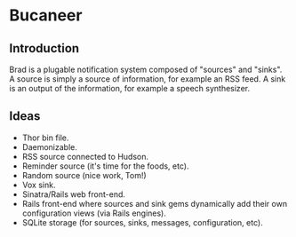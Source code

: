 # Bucaneer

## Introduction

Brad is a plugable notification system composed of "sources" and "sinks". A source is simply a source of information, for example an RSS feed. A sink is an output of the information, for example a speech synthesizer.


## Ideas

* Thor bin file.
* Daemonizable.
* RSS source connected to Hudson.
* Reminder source (it's time for the foods, etc).
* Random source (nice work, Tom!)
* Vox sink.
* Sinatra/Rails web front-end.
* Rails front-end where sources and sink gems dynamically add their own configuration views (via Rails engines).
* SQLite storage (for sources, sinks, messages, configuration, etc).
